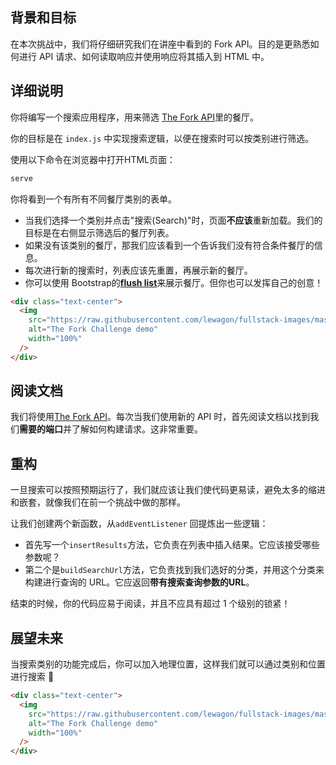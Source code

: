 ## 背景和目标

在本次挑战中，我们将仔细研究我们在讲座中看到的 Fork API。目的是更熟悉如何进行 API 请求、如何读取响应并使用响应将其插入到 HTML 中。

## 详细说明

你将编写一个搜索应用程序，用来筛选 [The Fork API](https://the-fork-api.students.lewagon.co/)里的餐厅。

你的目标是在 `index.js` 中实现搜索逻辑，以便在搜索时可以按类别进行筛选。

使用以下命令在浏览器中打开HTML页面：

```bash
serve
```

你将看到一个有所有不同餐厅类别的表单。

- 当我们选择一个类别并点击"搜索(Search)"时，页面**不应该**重新加载。我们的目标是在右侧显示筛选后的餐厅列表。
- 如果没有该类别的餐厅，那我们应该看到一个告诉我们没有符合条件餐厅的信息。
- 每次进行新的搜索时，列表应该先重置，再展示新的餐厅。
- 你可以使用 Bootstrap的[**flush list**](https://getbootstrap.com/docs/5.2/components/list-group/#flush)来展示餐厅。但你也可以发挥自己的创意！

```html
<div class="text-center">
  <img
    src="https://raw.githubusercontent.com/lewagon/fullstack-images/master/frontend/the-fork-challenge-1.png"
    alt="The Fork Challenge demo"
    width="100%"
  />
</div>
```

## 阅读文档

我们将使用[The Fork API](https://the-fork-api)。每次当我们使用新的 API 时，首先阅读文档以找到我们**需要的端口**并了解如何构建请求。这非常重要。

## 重构

一旦搜索可以按照预期运行了，我们就应该让我们使代码更易读，避免太多的缩进和嵌套，就像我们在前一个挑战中做的那样。

让我们创建两个新函数，从`addEventListener` 回提炼出一些逻辑：

- 首先写一个`insertResults`方法，它负责在列表中插入结果。它应该接受哪些参数呢？
- 第二个是`buildSearchUrl`方法，它负责找到我们选好的分类，并用这个分类来构建进行查询的 URL。它应返回**带有搜索查询参数的URL**。

结束的时候，你的代码应易于阅读，并且不应具有超过 1 个级别的锁紧！

## 展望未来

当搜索类别的功能完成后，你可以加入地理位置，这样我们就可以通过类别和位置进行搜索 🎉

```html
<div class="text-center">
  <img
    src="https://raw.githubusercontent.com/lewagon/fullstack-images/master/frontend/the-fork-challenge-2.png"
    alt="The Fork Challenge demo"
    width="100%"
  />
</div>
```
